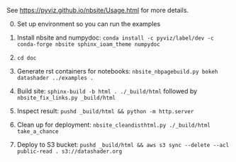 See https://pyviz.github.io/nbsite/Usage.html for more details.

0. Set up environment so you can run the examples

1. Install nbsite and numpydoc: `conda install -c pyviz/label/dev -c conda-forge nbsite sphinx_ioam_theme numpydoc`

2. `cd doc`

3. Generate rst containers for notebooks:
   `nbsite_nbpagebuild.py bokeh datashader ../examples .`

4. Build site: `sphinx-build -b html . ./_build/html` followed by
   `nbsite_fix_links.py _build/html`

5. Inspect result: `pushd _build/html && python -m http.server`

6. Clean up for deployment: `nbsite_cleandisthtml.py ./_build/html take_a_chance`

7. Deploy to S3 bucket: `pushd _build/html && aws s3 sync --delete --acl public-read . s3://datashader.org`
